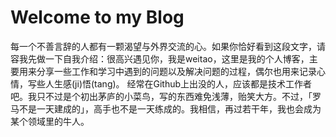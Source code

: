 # Welcome to my Blog
每一个不善言辞的人都有一颗渴望与外界交流的心。如果你恰好看到这段文字，请容我先做一下自我介绍：很高兴遇见你，我是weitao，这里是我的个人博客，主要用来分享一些工作和学习中遇到的问题以及解决问题的过程，偶尔也用来记录心情，写些人生感(ji)悟(tang)。
经常在Github上出没的人，应该都是技术工作者吧。我只不过是个初出茅庐的小菜鸟，写的东西难免浅薄，贻笑大方。不过，「罗马不是一天建成的」，高手也不是一天练成的。我相信，再过若干年，我也会成为某个领域里的牛人。

